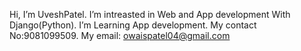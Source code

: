 Hi, I’m UveshPatel.
I’m  intreasted in Web and App development With Django(Python).
I’m Learning App development.
My contact No:9081099509.
My email: owaispatel04@gmail.com


